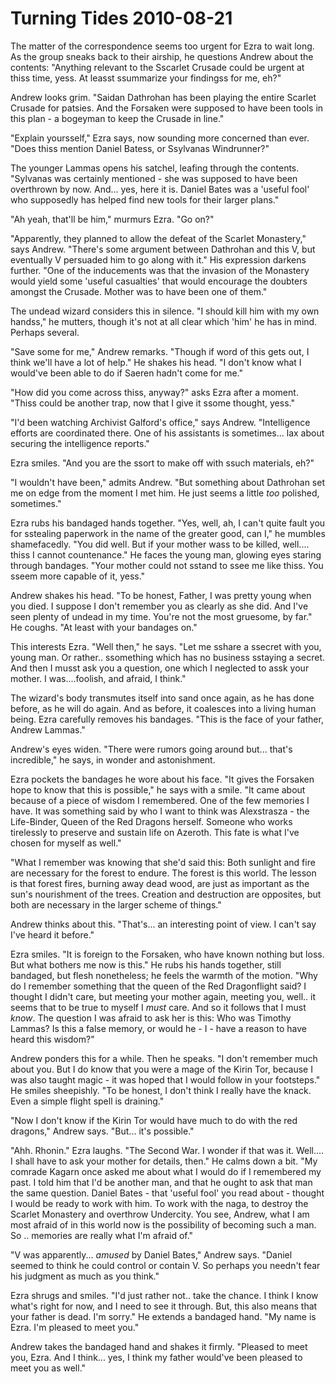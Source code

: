 <!-- TITLE: Turning Tides 2010-08-21 -->
<!-- SUBTITLE: A game log for Turning Tides -->

# Turning Tides 2010-08-21

The matter of the correspondence seems too urgent for Ezra to wait long. As the group sneaks back to their airship, he questions Andrew about the contents: "Anything relevant to the Sscarlet Crusade could be urgent at thiss time, yess. At leasst ssummarize your findingss for me, eh?"

Andrew looks grim. "Saidan Dathrohan has been playing the entire Scarlet Crusade for patsies. And the Forsaken were supposed to have been tools in this plan - a bogeyman to keep the Crusade in line."

"Explain yoursself," Ezra says, now sounding more concerned than ever. "Does thiss mention Daniel Batess, or Ssylvanas Windrunner?"

The younger Lammas opens his satchel, leafing through the contents. "Sylvanas was certainly mentioned - she was supposed to have been overthrown by now. And... yes, here it is. Daniel Bates was a 'useful fool' who supposedly has helped find new tools for their larger plans."

"Ah yeah, that'll be him," murmurs Ezra. "Go on?"

"Apparently, they planned to allow the defeat of the Scarlet Monastery," says Andrew. "There's some argument between Dathrohan and this V, but eventually V persuaded him to go along with it." His expression darkens further. "One of the inducements was that the invasion of the Monastery would yield some 'useful casualties' that would encourage the doubters amongst the Crusade. Mother was to have been one of them."

The undead wizard considers this in silence. "I should kill him with my own handss," he mutters, though it's not at all clear which 'him' he has in mind. Perhaps several.

"Save some for me," Andrew remarks. "Though if word of this gets out, I think we'll have a lot of help." He shakes his head. "I don't know what I would've been able to do if Saeren hadn't come for me."

"How did you come across thiss, anyway?" asks Ezra after a moment. "Thiss could be another trap, now that I give it ssome thought, yess."

"I'd been watching Archivist Galford's office," says Andrew. "Intelligence efforts are coordinated there. One of his assistants is sometimes... lax about securing the intelligence reports."

Ezra smiles. "And you are the ssort to make off with ssuch materials, eh?"

"I wouldn't have been," admits Andrew. "But something about Dathrohan set me on edge from the moment I met him. He just seems a little _too_ polished, sometimes."

Ezra rubs his bandaged hands together. "Yes, well, ah, I can't quite fault you for sstealing paperwork in the name of the greater good, can I," he mumbles shamefacedly. "You did well. But if your mother wass to be killed, well.... thiss I cannot countenance." He faces the young man, glowing eyes staring through bandages. "Your mother could not sstand to ssee me like thiss. You sseem more capable of it, yess."

Andrew shakes his head. "To be honest, Father, I was pretty young when you died. I suppose I don't remember you as clearly as she did. And I've seen plenty of undead in my time. You're not the most gruesome, by far." He coughs. "At least with your bandages on."

This interests Ezra. "Well then," he says. "Let me sshare a ssecret with you, young man. Or rather.. ssomething which has no business sstaying a secret. And then I musst ask you a question, one which I neglected to assk your mother. I was....foolish, and afraid, I think."

The wizard's body transmutes itself into sand once again, as he has done before, as he will do again. And as before, it coalesces into a living human being. Ezra carefully removes his bandages. "This is the face of your father, Andrew Lammas."

Andrew's eyes widen. "There were rumors going around but... that's incredible," he says, in wonder and astonishment.

Ezra pockets the bandages he wore about his face. "It gives the Forsaken hope to know that this is possible," he says with a smile. "It came about because of a piece of wisdom I remembered. One of the few memories I have. It was something said by who I want to think was Alexstrasza - the Life-Binder, Queen of the Red Dragons herself. Someone who works tirelessly to preserve and sustain life on Azeroth. This fate is what I've chosen for myself as well."

"What I remember was knowing that she'd said this: Both sunlight and fire are necessary for the forest to endure. The forest is this world. The lesson is that forest fires, burning away dead wood, are just as important as the sun's nourishment of the trees. Creation and destruction are opposites, but both are necessary in the larger scheme of things."

Andrew thinks about this. "That's... an interesting point of view. I can't say I've heard it before."

Ezra smiles. "It is foreign to the Forsaken, who have known nothing but loss. But what bothers me now is this." He rubs his hands together, still bandaged, but flesh nonetheless; he feels the warmth of the motion. "Why do I remember something that the queen of the Red Dragonflight said? I thought I didn't care, but meeting your mother again, meeting you, well.. it seems that to be true to myself I _must_ care. And so it follows that I must _know_. The question I was afraid to ask her is this: Who was Timothy Lammas? Is this a false memory, or would he - I - have a reason to have heard this wisdom?"

Andrew ponders this for a while. Then he speaks. "I don't remember much about you. But I do know that you were a mage of the Kirin Tor, because I was also taught magic - it was hoped that I would follow in your footsteps." He smiles sheepishly. "To be honest, I don't think I really have the knack. Even a simple flight spell is draining."

"Now I don't know if the Kirin Tor would have much to do with the red dragons," Andrew says. "But... it's possible."

"Ahh. Rhonin." Ezra laughs. "The Second War. I wonder if that was it. Well.... I shall have to ask your mother for details, then." He calms down a bit. "My comrade Kagarn once asked me about what I would do if I remembered my past. I told him that I'd be another man, and that he ought to ask that man the same question. Daniel Bates - that 'useful fool' you read about - thought I would be ready to work with him. To work with the naga, to destroy the Scarlet Monastery and overthrow Undercity. You see, Andrew, what I am most afraid of in this world now is the possibility of becoming such a man. So .. memories are really what I'm afraid of."

"V was apparently... _amused_ by Daniel Bates," Andrew says. "Daniel seemed to think he could control or contain V. So perhaps you needn't fear his judgment as much as you think."

Ezra shrugs and smiles. "I'd just rather not.. take the chance. I think I know what's right for now, and I need to see it through. But, this also means that your father is dead. I'm sorry." He extends a bandaged hand. "My name is Ezra. I'm pleased to meet you."

Andrew takes the bandaged hand and shakes it firmly. "Pleased to meet you, Ezra. And I think... yes, I think my father would've been pleased to meet you as well."